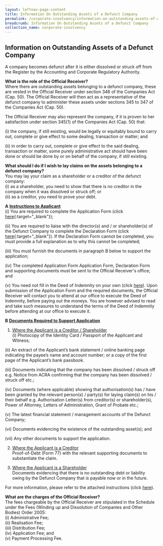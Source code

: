 ```yaml
---
layout: leftnav-page-content
title: Information On Outstanding Assets of a Defunct Company
permalink: /corporate-insolvency/information-on-outstanding-assets-of-a-defunct-company/
breadcrumb: Information On Outstanding Assets of a Defunct Company
collection_name: corporate-insolvency
---
```


Information on Outstanding Assets of a Defunct Company
---

A company becomes defunct after it is either dissolved or struck off from the Register by the Accounting and Corporate Regulatory Authority.

**What is the role of the Official Receiver?**<br>
Where there are outstanding assets belonging to a defunct company, these are vested in the Official Receiver under section 346 of the Companies Act (Cap. 50). The Official Receiver will then act as a representative of the defunct company to administer these assets under sections 345 to 347 of the Companies Act (Cap. 50).

The Official Receiver may also represent the company, if it is proven to her satisfaction under section 345(1) of the Companies Act (Cap. 50) that:

(i) the company, if still existing, would be legally or equitably bound to carry out, complete or give effect to some  dealing, transaction or matter; and

(ii) in order to carry out, complete or give effect to the said dealing, transaction or matter, some purely administrative act  should have been done or should be done by or on behalf of the company, if still existing.<br>


**What should I do if I wish to lay claims on the assets belonging to a defunct company?**<br>
You may lay your claim as a shareholder or a creditor of the defunct company:<br>
(i) as a shareholder, you need to show that there is no creditor in the company when it was dissolved or struck off; or<br>
(ii) as a creditor, you need to prove your debt.<br>

**A** <u><b>Instructions to Applicant</b></u><br>
(i) You are required to complete the Application Form (click [here](/files/ApplicationFormtotheOfficialReceivertoLayClaimscopy.docx/){:target="_blank"});

(ii) You are required to liaise with the director(s) and / or shareholder(s) of the Defunct Company to complete the Declaration Form (click [here](/files/DeclarationFormtotheOfficialReceivertoLayClaimscopy.docx/){:target="_blank"}). If the Declaration Form cannot be completed, you must provide a full explanation as to why this cannot be completed;

(iii) You must furnish the documents in paragraph B below to support the application; 

(iv) The completed Application Form Application Form, Declaration Form and supporting documents must be sent to the Official Receiver's office; and 

(v) You need not fill in the Deed of Indemnity on your own (click [here](IndemnityFormtotheOfficialReceivertoLayClaimsforDFCases.pdf/)). Upon submission of the Application Form and the required documents, the Official Receiver will contact you to attend at our office to execute the Deed of Indemnity, before paying out the moneys. You are however advised to read and take such measures to understand the terms of the Deed of Indemnity before attending at our office to execute it.<br>

**B** <u><b>Documents Required to Support Application</b></u><br>
1) <u>Where the Applicant is a Creditor / Shareholder</u><br>
(i) Photocopy of the Identity Card / Passport of the Applicant and Witness;

(ii) An extract of the Applicant’s bank statement / online banking page indicating the payee’s name and account number; or a copy of the first page of the Applicant’s bank passbook.

(iii) Documents indicating that the company has been dissolved / struck off e.g. Notice from ACRA confirming that the company has been dissolved / struck off etc.;

(iv) Documents (where applicable) showing that authorisation(s) has / have been granted by the relevant person(s) / party(s) for laying claim(s) on his / their behalf e.g. Authorisation Letter(s) from creditor(s) or shareholder(s), Power of Attorney, Letters of Administration, Grant of Probate etc.;

(v) The latest financial statement / management accounts of the Defunct Company;

(vi) Documents evidencing the existence of the outstanding asset(s); and

(vii) Any other documents to support the application.<br>

2) <u>Where the Applicant is a Creditor</u><br>
Proof-of-Debt (Form 77) with the relevant supporting documents to substantiate the claim.<br>

3) <u>Where the Applicant is a Shareholder</u><br>
Documents evidencing that there is no outstanding debt or liability owing by the Defunct Company that is payable now or in the future.

For more information, please refer to the attached instructions (click [here](/files/GuidelinestoLayClaimsforDFCases_Jan2018.pdf/)).<br>


**What are the charges of the Official Receiver?**<br>
The fees chargeable by the Official Receiver are stipulated in the Schedule under the Fees (Winding up and Dissolution of Companies and Other Bodies) Order 2005:<br>
(i) Administrative Fee;<br>
(ii) Realisation Fee;<br>
(iii) Distribution Fee;<br>
(iv) Application Fee; and<br>
(v) Payment Processing Fee.
